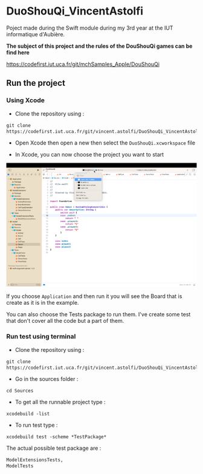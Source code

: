 # DuoShouQi_VincentAstolfi

Poject made during the Swift module during my 3rd year at the IUT informatique d'Aubière.

**The subject of this project and the rules of the DouShouQi games can be find here**

https://codefirst.iut.uca.fr/git/mchSamples_Apple/DouShouQi

## Run the project

### Using Xcode 

- Clone the repository using : 
```shell
git clone https://codefirst.iut.uca.fr/git/vincent.astolfi/DuoShouQi_VincentAstolfi.git
```

- Open Xcode then open a new then select the `DuoShouQi.xcworkspace` file 

- In Xcode, you can now choose the project you want to start

![Select strating package](images/select_package_screen.png)

If you choose `Application` and then run it you will see the Board that is create as it is in the example. 

You can also choose the Tests package to run them. I've create some test that don't cover all the code but a part of them.

### Run test using terminal

- Clone the repository using : 
```shell
git clone https://codefirst.iut.uca.fr/git/vincent.astolfi/DuoShouQi_VincentAstolfi.git
```

- Go in the sources folder :

```shell
cd Sources
```

- To get all the runnable project type :

```shell
xcodebuild -list
```

- To run test type :

```shell
xcodebuild test -scheme *TestPackage*
```

The actual possible test package are :

    ModelExtensionsTests,
    ModelTests